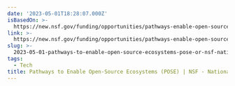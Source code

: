 ```yaml
---
date: '2023-05-01T18:28:07.000Z'
isBasedOn: >-
  https://new.nsf.gov/funding/opportunities/pathways-enable-open-source-ecosystems-pose
link: >-
  https://new.nsf.gov/funding/opportunities/pathways-enable-open-source-ecosystems-pose
slug: >-
  2023-05-01-pathways-to-enable-open-source-ecosystems-pose-or-nsf-national-science-f
tags:
  - Tech
title: Pathways to Enable Open-Source Ecosystems (POSE) | NSF - National Science F
---
```


